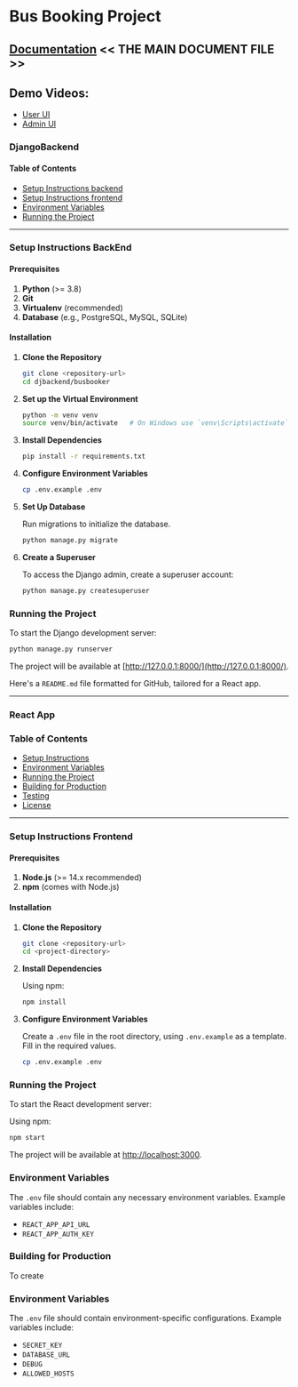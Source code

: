 # Bus Booking Project

## [Documentation](https://docs.google.com/document/d/1X3Rd19y_iBWKK9mHp12V298aLuHh6Z2xqw06ztuetiE/edit?usp=sharing) << THE MAIN DOCUMENT FILE >>

## Demo Videos:
- [User UI](https://drive.google.com/file/d/1Jjgy3L74j5xO3A8D8bJD6ZU-s93VX9h0/view?usp=sharing)
- [Admin UI](https://drive.google.com/file/d/1Pe07m4BAloL8ZombodQLosFMc4PKL-O_/view?usp=sharing)










### DjangoBackend

#### Table of Contents

- [Setup Instructions backend](#setup-instructions-backend)
- [Setup Instructions frontend](#setup-instructions-frontend)
- [Environment Variables](#environment-variables)
- [Running the Project](#running-the-project)
---

### Setup Instructions BackEnd

#### Prerequisites

1. **Python** (>= 3.8)
2. **Git**
3. **Virtualenv** (recommended)
4. **Database** (e.g., PostgreSQL, MySQL, SQLite)

#### Installation

1. **Clone the Repository**

   ```bash
   git clone <repository-url>
   cd djbackend/busbooker
   ```

2. **Set up the Virtual Environment**

   ```bash
   python -m venv venv
   source venv/bin/activate   # On Windows use `venv\Scripts\activate`
   ```

3. **Install Dependencies**

   ```bash
   pip install -r requirements.txt
   ```

4. **Configure Environment Variables**

   ```bash
   cp .env.example .env
   ```

5. **Set Up Database**

   Run migrations to initialize the database.

   ```bash
   python manage.py migrate
   ```

6. **Create a Superuser**

   To access the Django admin, create a superuser account:

   ```bash
   python manage.py createsuperuser
   ```

### Running the Project

To start the Django development server:

```bash
python manage.py runserver
```

The project will be available at [http://127.0.0.1:8000/](http://127.0.0.1:8000/).

Here's a `README.md` file formatted for GitHub, tailored for a React app.

---

### React App

### Table of Contents

- [Setup Instructions](#setup-instructions)
- [Environment Variables](#environment-variables)
- [Running the Project](#running-the-project)
- [Building for Production](#building-for-production)
- [Testing](#testing)
- [License](#license)

---
### Setup Instructions Frontend

#### Prerequisites

1. **Node.js** (>= 14.x recommended)
2. **npm** (comes with Node.js)

#### Installation

1. **Clone the Repository**

   ```bash
   git clone <repository-url>
   cd <project-directory>
   ```

2. **Install Dependencies**

   Using npm:

   ```bash
   npm install
   ```
3. **Configure Environment Variables**

   Create a `.env` file in the root directory, using `.env.example` as a template. Fill in the required values.

   ```bash
   cp .env.example .env
   ```

### Running the Project

To start the React development server:

Using npm:

```bash
npm start
```

The project will be available at [http://localhost:3000](http://localhost:3000).

### Environment Variables

The `.env` file should contain any necessary environment variables. Example variables include:

- `REACT_APP_API_URL`
- `REACT_APP_AUTH_KEY`

### Building for Production

To create

### Environment Variables

The `.env` file should contain environment-specific configurations. Example variables include:

- `SECRET_KEY`
- `DATABASE_URL`
- `DEBUG`
- `ALLOWED_HOSTS`

